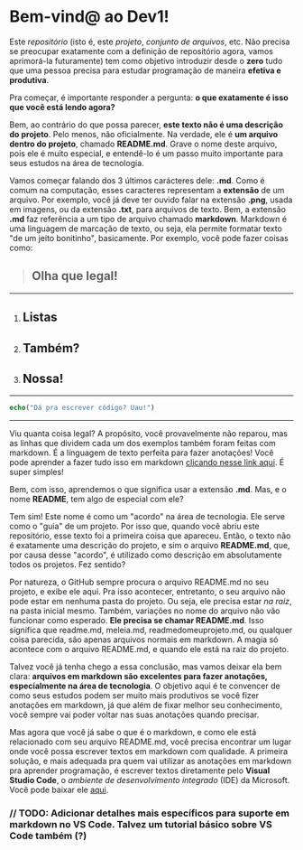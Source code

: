 # Bem-vind@ ao Dev1!

Este *repositório* (isto é, este *projeto*, *conjunto de arquivos*, etc. Não precisa se preocupar exatamente com a definição de repositório agora, vamos aprimorá-la futuramente) tem como objetivo introduzir desde o **zero** tudo que uma pessoa precisa para estudar programação de maneira **efetiva e produtiva**.

Pra começar, é importante responder a pergunta: **o que exatamente é isso que você está lendo agora?**

Bem, ao contrário do que possa parecer, **este texto não é uma descrição do projeto**. Pelo menos, não oficialmente. Na verdade, ele é **um arquivo dentro do projeto**, chamado **README.md**. Grave o nome deste arquivo, pois ele é muito especial, e entendê-lo é um passo muito importante para seus estudos na área de tecnologia.

Vamos começar falando dos 3 últimos carácteres dele: **.md**. Como é comum na computação, esses caracteres representam a **extensão** de um arquivo. Por exemplo, você já deve ter ouvido falar na extensão **.png**, usada em imagens, ou da extensão **.txt**, para arquivos de texto. Bem, a extensão **.md** faz referência a um tipo de arquivo chamado **markdown**. Markdown é uma linguagem de marcação de texto, ou seja, ela permite formatar texto "de um jeito bonitinho", basicamente. Por exemplo, você pode fazer coisas como:


> ## Olha que legal!
---

1. ## Listas
2. ## Também?
3. ## Nossa!
---

```php
echo("Dá pra escrever código? Uau!")
```
---

Viu quanta coisa legal? A propósito, você provavelmente não reparou, mas as linhas que dividem cada um dos exemplos também foram feitas com markdown. É a linguagem de texto perfeita para fazer anotações! Você pode aprender a fazer tudo isso em markdown [clicando nesse link aqui](https://support.zendesk.com/hc/pt-br/articles/4408846544922-Formata%C3%A7%C3%A3o-de-texto-com-Markdown). É super simples!

Bem, com isso, aprendemos o que significa usar a extensão **.md**. Mas, e o nome **README**, tem algo de especial com ele?

Tem sim! Este nome é como um "acordo" na área de tecnologia. Ele serve como o "guia" de um projeto. Por isso que, quando você abriu este repositório, esse texto foi a primeira coisa que apareceu. Então, o texto não é exatamente uma descrição do projeto, e sim o arquivo **README.md**, que, por causa desse "acordo", é utilizado como descrição em absolutamente todos os projetos. Fez sentido?

Por natureza, o GitHub sempre procura o arquivo README.md no seu projeto, e exibe ele aqui. Pra isso acontecer, entretanto, o seu arquivo não pode estar em nenhuma pasta do projeto. Ou seja, ele precisa estar *na raiz*, na pasta inicial mesmo. Também, variações no nome do arquivo não vão funcionar como esperado. **Ele precisa se chamar README.md**. Isso significa que readme.md, meleia.md, readmedomeuprojeto.md, ou qualquer coisa parecida, são apenas arquivos normais em markdown. A magia só acontece com o arquivo README.md, e quando ele está na raiz do projeto.

Talvez você já tenha chego a essa conclusão, mas vamos deixar ela bem clara: **arquivos em markdown são excelentes para fazer anotações, especialmente na área de tecnologia**. O objetivo aqui é te convencer de como seus estudos podem ser muito mais produtivos se você fizer anotações em markdown, já que além de fixar melhor seu conhecimento, você sempre vai poder voltar nas suas anotações quando precisar.

Mas agora que você já sabe o que é o markdown, e como ele está relacionado com seu arquivo README.md, você precisa encontrar um lugar onde você possa escrever textos em markdown com qualidade. A primeira solução, e mais adequada pra quem vai utilizar as anotações em markdown pra aprender programação, é escrever textos diretamente pelo **Visual Studio Code**, o *ambiente de desenvolvimento integrado* (IDE) da Microsoft. Você pode baixar ele [aqui](https://code.visualstudio.com/download).

### // TODO: Adicionar detalhes mais específicos para suporte em markdown no VS Code. Talvez um tutorial básico sobre VS Code também (?)
